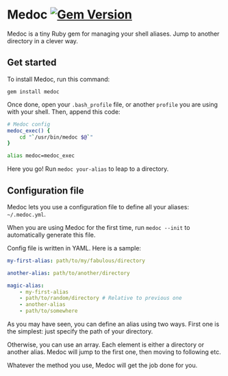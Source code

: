 # Medoc [![Gem Version](https://badge.fury.io/rb/medoc.svg)](http://badge.fury.io/rb/medoc)

Medoc is a tiny Ruby gem for managing your shell aliases. Jump to another directory in a clever way.

## Get started

To install Medoc, run this command:

```
gem install medoc
```

Once done, open your `.bash_profile` file, or another `profile` you are using with your shell. Then, append this code:

```bash
# Medoc config
medoc_exec() {
    cd "`/usr/bin/medoc $@`"
}

alias medoc=medoc_exec
```

Here you go! Run `medoc your-alias` to leap to a directory.

## Configuration file

Medoc lets you use a configuration file to define all your aliases: `~/.medoc.yml`.

When you are using Medoc for the first time, run `medoc --init` to automatically generate this file.

Config file is written in YAML. Here is a sample:

```yaml
my-first-alias: path/to/my/fabulous/directory

another-alias: path/to/another/directory

magic-alias:
	- my-first-alias
	- path/to/random/directory # Relative to previous one
	- another-alias
	- path/to/somewhere
```

As you may have seen, you can define an alias using two ways. First one is the simplest: just specify the path of your directory.

Otherwise, you can use an array. Each element is either a directory or another alias. Medoc will jump to the first one, then moving to following etc.

Whatever the method you use, Medoc will get the job done for you.
